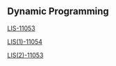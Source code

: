 





## Dynamic Programming

[LIS-11053](https://github.com/Chris940915/study_algorithm/tree/master/Algorithm/baekjoon/%EB%8B%A8%EA%B3%84%EB%B3%84%EB%A1%9C%20%ED%92%80%EC%96%B4%EB%B3%B4%EA%B8%B0/dp1/11053)
    
[LIS(1)-11054](https://github.com/Chris940915/study_algorithm/tree/master/Algorithm/baekjoon/%EB%8B%A8%EA%B3%84%EB%B3%84%EB%A1%9C%20%ED%92%80%EC%96%B4%EB%B3%B4%EA%B8%B0/dp1/11054)
   
[LIS(2)-11053](https://github.com/Chris940915/study_algorithm/tree/master/Algorithm/baekjoon/%EB%8B%A8%EA%B3%84%EB%B3%84%EB%A1%9C%20%ED%92%80%EC%96%B4%EB%B3%B4%EA%B8%B0/dp1/2565)
